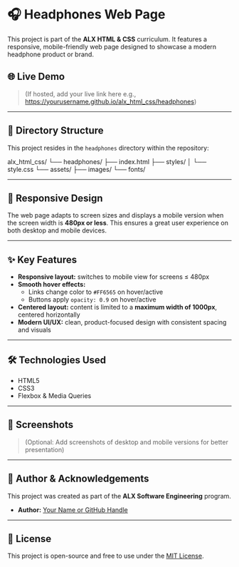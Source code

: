 # 🎧 Headphones Web Page

This project is part of the **ALX HTML & CSS** curriculum. It features a responsive, mobile-friendly web page designed to showcase a modern headphone product or brand.

## 🌐 Live Demo

> (If hosted, add your live link here e.g., https://yourusername.github.io/alx_html_css/headphones)

---

## 📁 Directory Structure

This project resides in the `headphones` directory within the repository:

alx_html_css/
└── headphones/
├── index.html
├── styles/
│ └── style.css
└── assets/
├── images/
└── fonts/


---

## 📱 Responsive Design

The web page adapts to screen sizes and displays a mobile version when the screen width is **480px or less**. This ensures a great user experience on both desktop and mobile devices.

---

## ✨ Key Features

- **Responsive layout:** switches to mobile view for screens ≤ 480px
- **Smooth hover effects:**
  - Links change color to `#FF6565` on hover/active
  - Buttons apply `opacity: 0.9` on hover/active
- **Centered layout:** content is limited to a **maximum width of 1000px**, centered horizontally
- **Modern UI/UX:** clean, product-focused design with consistent spacing and visuals

---

## 🛠️ Technologies Used

- HTML5
- CSS3
- Flexbox & Media Queries

---

## 📸 Screenshots

> (Optional: Add screenshots of desktop and mobile versions for better presentation)

---

## 🧠 Author & Acknowledgements

This project was created as part of the **ALX Software Engineering** program.

- **Author:** [Your Name or GitHub Handle](https://github.com/yourusername)

---

## 📄 License

This project is open-source and free to use under the [MIT License](../LICENSE).

